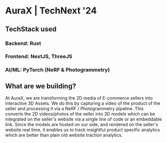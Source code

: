 # AuraX | TechNext '24

## TechStack used
### Backend: Rust
### Frontend: NextJS, ThreeJS
### AI/ML: PyTorch (NeRF & Photogrammetry)

## What are we building?
At AuraX, we are transforming the 2D media of E-commerce sellers into interactive 3D Assets. We do this by capturing a video of the product of the seller and processing it via a NeRF / Photogrammetry pipeline. This converts the 2D videos/photos of the seller into 3D models which can be integrated on the seller's website 
via a single line of code or an embeddable link. Since the models are hosted on our side, and rendered on the seller's website real time, it enables us to track insightful product specific analytics 
which are better than plain old website traction analytics. 
